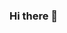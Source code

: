 ### Hi there 👋

<!--
**SeverinePozzo/SeverinePozzo** is a ✨ _special_ ✨ repository because its `README.md` (this file) appears on your GitHub profile.

Here are some ideas to get you started:

- 🔭 I’m currently working on becoming the best Software Tester 
- 🌱 I’m currently learning Automation
- 👯 I’m looking to collaborate on projets and on bug reporting
- 🤔 I’m looking for help with improving my technical skills
- 💬 Ask me about Quality Assurance
- 📫 How to reach me: www.linkedin.com/in/severinepozzo/
- 😄 Pronouns: her/she
